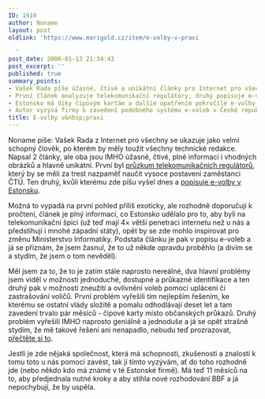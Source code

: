 ```yaml
---
ID: 1910
author: Noname
layout: post
oldlink: 'https://www.marigold.cz/item/e-volby-v-praxi

  '
post_date: 2006-01-13 21:34:43
post_excerpt: ''
published: true
summary_points:
- Vašek Rada píše úžasné, čtivé a unikátní články pro Internet pro všechny.
- První článek analyzuje telekomunikační regulátory, druhý popisuje e-volby v Estonsku.
- Estonsko má díky čipovým kartám a dalším opatřením pokročilé e-volby a telekomunikace.
- Autor vyzývá firmy k zavedení podobného systému e-voleb v České republice.
title: E-volby v&nbsp;praxi
---
```


Noname píše: Vašek Rada z Internet pro všechny se ukazuje jako velmi schopný člověk, po kterém by měly toužit všechny technické redakce. Napsal 2 články, ale oba jsou IMHO úžasné, čtivé, plné informací i vhodných obrázků a hlavně unikátní. První byl <a href="http://www.internetprovsechny.cz/clanek.php?cid=147">průzkum telekomunikačních regulátorů</a>, který by se měli za trest nazpaměť naučit vysoce postavení zaměstanci ČTÚ. Ten druhý, kvůli kterému zde píšu vyšel dnes a <a href="http://www.internetprovsechny.cz/clanek.php?cid=154">popisuje e-volby v Estonsku</a>.

<p>Možná to vypadá na první pohled příliš exoticky, ale rozhodně doporučuji k pročtení, článek je plný informací, co Estonsko udělalo pro to, aby byli na telekomunikační špici (už teď mají 4× větší penetraci internetu než u nás a předstihují i mnohé západní státy), opět by se zde mohlo inspirovat pro změnu Ministerstvo Informatiky. Podstata článku je pak v popisu e-voleb a já se přiznám, že jsem žasnul, že to už někde opravdu proběhlo (a divím se a stydím, že jsem o tom nevěděl).</p>

<p>Měl jsem za to, že to je zatím stále naprosto nereálné, dva hlavní problémy jsem viděl v možnosti jednoduché, dostupné a průkazné identifikace a ten druhý pak v možnosti zneužití a ovlivnění voleb pomocí uplácení či zastrašování voličů. První problém vyřešili tím nejlepším řešením, ke kterému se ostatní vlády složitě a pomalu odhodlávají deset let a tam zavedení trvalo pár měsíců - čipové karty místo občanských průkazů. Druhý problém vyřešili IMHO naprosto geniálně a jednoduše a já se opět strašně stydím, že mě takové řešení ani nenapadlo, nebudu teď prozrazovat, <a href="http://www.internetprovsechny.cz/clanek.php?cid=154">přečtěte si to</a>.</p>

<p>Jestli je zde nějaká společnost, která má schopnosti, zkušenosti a znalosti k tomu toto u nás pomoci zavést, tak jí tímto vyzývám, ať do toho rozhodně jde (nebo někdo kdo má známé v té Estonské firmě). Má teď 11 měsíců na to, aby předjednala nutné kroky a aby stihla nové rozhodování BBF a já nepochybuji, že by uspěla.</p>